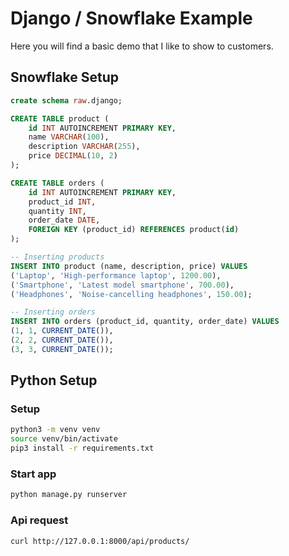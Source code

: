 # Django / Snowflake Example
Here you will find a basic demo that I like to show to customers.

## Snowflake Setup
```sql
create schema raw.django;

CREATE TABLE product (
    id INT AUTOINCREMENT PRIMARY KEY,
    name VARCHAR(100),
    description VARCHAR(255),
    price DECIMAL(10, 2)
);

CREATE TABLE orders (
    id INT AUTOINCREMENT PRIMARY KEY,
    product_id INT,
    quantity INT,
    order_date DATE,
    FOREIGN KEY (product_id) REFERENCES product(id)
);

-- Inserting products
INSERT INTO product (name, description, price) VALUES
('Laptop', 'High-performance laptop', 1200.00),
('Smartphone', 'Latest model smartphone', 700.00),
('Headphones', 'Noise-cancelling headphones', 150.00);

-- Inserting orders
INSERT INTO orders (product_id, quantity, order_date) VALUES
(1, 1, CURRENT_DATE()),
(2, 2, CURRENT_DATE()),
(3, 3, CURRENT_DATE());

```

## Python Setup 

### Setup
```bash
python3 -m venv venv
source venv/bin/activate
pip3 install -r requirements.txt
```

### Start app
```bash
python manage.py runserver
```

### Api request
```bash
curl http://127.0.0.1:8000/api/products/
```